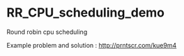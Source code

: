 # RR_CPU_scheduling_demo
Round robin cpu scheduling

Example problem and solution : http://prntscr.com/kue9m4
